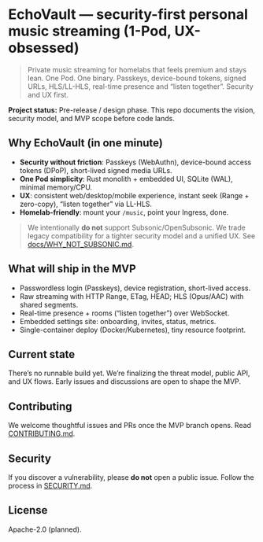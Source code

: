 # EchoVault — security-first personal music streaming (1-Pod, UX-obsessed)

> Private music streaming for homelabs that feels premium and stays lean.
> One Pod. One binary. Passkeys, device-bound tokens, signed URLs, HLS/LL-HLS,
> real-time presence and “listen together”. Security and UX first.

**Project status:** Pre-release / design phase. This repo documents the vision, security model, and MVP scope before code lands.

## Why EchoVault (in one minute)
- **Security without friction**: Passkeys (WebAuthn), device-bound access tokens (DPoP), short-lived signed media URLs.
- **One Pod simplicity**: Rust monolith + embedded UI, SQLite (WAL), minimal memory/CPU.
- **UX**: consistent web/desktop/mobile experience, instant seek (Range + zero-copy), “listen together” via LL-HLS.
- **Homelab-friendly**: mount your `/music`, point your Ingress, done.

> We intentionally **do not** support Subsonic/OpenSubsonic. We trade legacy compatibility for a tighter security model and a unified UX. See [docs/WHY_NOT_SUBSONIC.md](docs/WHY_NOT_SUBSONIC.md).

## What will ship in the MVP
- Passwordless login (Passkeys), device registration, short-lived access.
- Raw streaming with HTTP Range, ETag, HEAD; HLS (Opus/AAC) with shared segments.
- Real-time presence + rooms (“listen together”) over WebSocket.
- Embedded settings site: onboarding, invites, status, metrics.
- Single-container deploy (Docker/Kubernetes), tiny resource footprint.

## Current state
There’s no runnable build yet. We’re finalizing the threat model, public API, and UX flows. Early issues and discussions are open to shape the MVP.

## Contributing
We welcome thoughtful issues and PRs once the MVP branch opens. Read [CONTRIBUTING.md](CONTRIBUTING.md).

## Security
If you discover a vulnerability, please **do not** open a public issue. Follow the process in [SECURITY.md](SECURITY.md).

## License
Apache-2.0 (planned).
